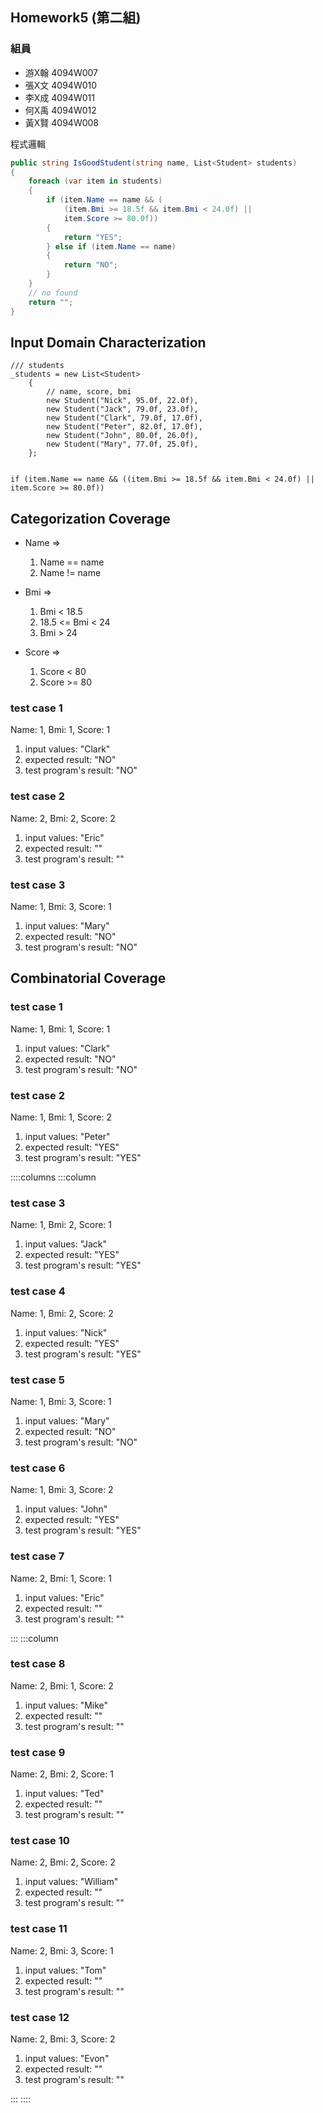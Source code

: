 <link href="https://fonts.googleapis.com/css2?family=Fira+Code&display=swap" rel="stylesheet">
<link href="../static/main.css" rel="stylesheet" />

## Homework5 (第二組)

### 組員

* 游X翰 4094W007
* 張X文 4094W010
* 李X成 4094W011
* 何X禹 4094W012
* 黃X賢 4094W008

程式邏輯
```{.cs .numberLines}
public string IsGoodStudent(string name, List<Student> students)
{
    foreach (var item in students)
    {
        if (item.Name == name && (
            (item.Bmi >= 18.5f && item.Bmi < 24.0f) || 
            item.Score >= 80.0f))
        {
            return "YES";
        } else if (item.Name == name) 
        {
            return "NO";
        }
    }
    // no found
    return "";
}
```

## Input Domain Characterization

```{.cs}
/// students
_students = new List<Student>
    {
        // name, score, bmi
        new Student("Nick", 95.0f, 22.0f),
        new Student("Jack", 79.0f, 23.0f),
        new Student("Clark", 79.0f, 17.0f),
        new Student("Peter", 82.0f, 17.0f),
        new Student("John", 80.0f, 26.0f),
        new Student("Mary", 77.0f, 25.0f),
    };


if (item.Name == name && ((item.Bmi >= 18.5f && item.Bmi < 24.0f) || item.Score >= 80.0f))
```
<p class="pagebreak" />

## Categorization Coverage

* Name => 
    1. Name == name
    2. Name != name

* Bmi => 
    1. Bmi < 18.5
    2. 18.5 <= Bmi < 24
    3. Bmi > 24 

* Score => 
    1. Score < 80
    2. Score >= 80

### test case 1 

Name: 1, Bmi: 1, Score: 1 

1. input values: "Clark"
2. expected result: "NO"
3. test program's result: "NO"

### test case 2 

Name: 2, Bmi: 2, Score: 2

1. input values: "Eric"
2. expected result: ""
3. test program's result: ""

### test case 3 

Name: 1, Bmi: 3, Score: 1 

1. input values: "Mary"
2. expected result: "NO"
3. test program's result: "NO"

## Combinatorial Coverage

### test case 1 

Name: 1, Bmi: 1, Score: 1 

1. input values: "Clark"
2. expected result: "NO"
3. test program's result: "NO"

### test case 2 

Name: 1, Bmi: 1, Score: 2 

1. input values: "Peter"
2. expected result: "YES"
3. test program's result: "YES"

<p class="pagebreak" />

::::columns
:::column
### test case 3 

Name: 1, Bmi: 2, Score: 1 

1. input values: "Jack"
2. expected result: "YES"
3. test program's result: "YES"

### test case 4 

Name: 1, Bmi: 2, Score: 2 

1. input values: "Nick"
2. expected result: "YES"
3. test program's result: "YES"

### test case 5 

Name: 1, Bmi: 3, Score: 1 

1. input values: "Mary"
2. expected result: "NO"
3. test program's result: "NO"

### test case 6 

Name: 1, Bmi: 3, Score: 2 

1. input values: "John"
2. expected result: "YES"
3. test program's result: "YES"

### test case 7 

Name: 2, Bmi: 1, Score: 1 

1. input values: "Eric"
2. expected result: ""
3. test program's result: ""

:::
:::column

### test case 8 

Name: 2, Bmi: 1, Score: 2 

1. input values: "Mike"
2. expected result: ""
3. test program's result: ""

### test case 9 

Name: 2, Bmi: 2, Score: 1 

1. input values: "Ted"
2. expected result: ""
3. test program's result: ""

### test case 10 

Name: 2, Bmi: 2, Score: 2 

1. input values: "William"
2. expected result: ""
3. test program's result: ""

### test case 11 

Name: 2, Bmi: 3, Score: 1 

1. input values: "Tom"
2. expected result: ""
3. test program's result: ""


### test case 12 

Name: 2, Bmi: 3, Score: 2 

1. input values: "Evon"
2. expected result: ""
3. test program's result: ""

:::
::::
